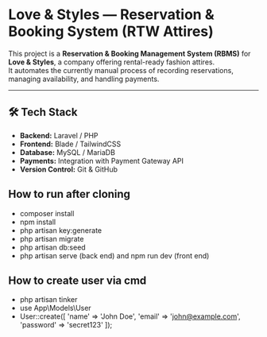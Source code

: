 # Love & Styles — Reservation & Booking System (RTW Attires)

This project is a **Reservation & Booking Management System (RBMS)** for  **Love & Styles**, a company offering rental-ready fashion attires.  
It automates the currently manual process of recording reservations, managing availability, and handling payments.

-----

## 🛠 Tech Stack
- **Backend:** Laravel / PHP
- **Frontend:** Blade / TailwindCSS
- **Database:** MySQL / MariaDB
- **Payments:** Integration with Payment Gateway API
- **Version Control:** Git & GitHub  

## How to run after cloning
- composer install
- npm install
- php artisan key:generate
- php artisan migrate
- php artisan db:seed
- php artisan serve (back end) and npm run dev (front end)

## How to create user via cmd
- php artisan tinker
- use App\Models\User
- User::create([
'name' => 'John Doe',
'email' => 'john@example.com',
'password' => 'secret123'
]);


